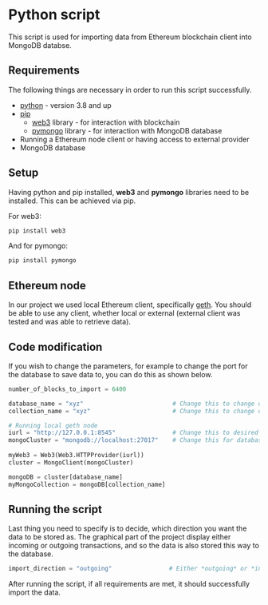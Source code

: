 # Python script

This script is used for importing data from Ethereum blockchain client into MongoDB databse.


## Requirements

The following things are necessary in order to run this script successfully.

- [python](https://www.python.org/downloads/) - version 3.8 and up
- [pip](https://pip.pypa.io/en/stable/)
  - [web3](https://web3py.readthedocs.io/en/stable/quickstart.html) library - for interaction with blockchain
  - [pymongo](https://pypi.org/project/pymongo/) library - for interaction with MongoDB database
- Running a Ethereum node client or having access to external provider  
- MongoDB database

## Setup

Having python and pip installed, **web3** and **pymongo** libraries need to be installed. This can be achieved via pip.

For web3:
```bash
pip install web3
```

And for pymongo:

```bash
pip install pymongo
```

## Ethereum node

In our project we used local Ethereum client, specifically [geth](https://geth.ethereum.org/docs/). You should be able to use any client, whether local or external (external client was tested and was able to retrieve data).


## Code modification

If you wish to change the parameters, for example to change the port for the database to save data to, you can do this as shown below.

```python
number_of_blocks_to_import = 6400

database_name = "xyz"                         # Change this to change database name
collection_name = "xyz"                       # Change this to change desired collection name

# Running local geth node
iurl = "http://127.0.0.1:8545"                # Change this to desired destination of blockchain
mongoCluster = "mongodb://localhost:27017"    # Change this for database change
                    
myWeb3 = Web3(Web3.HTTPProvider(iurl))
cluster = MongoClient(mongoCluster)  

mongoDB = cluster[database_name]                
myMongoCollection = mongoDB[collection_name]   
```


## Running the script

Last thing you need to specify is to decide, which direction you want the data to be stored as. The graphical part of the project display either incoming or outgoing transactions, and so the data is also stored this way to the database.

```python
import_direction = "outgoing"                # Either *outgoing* or *incoming* values
```
After running the script, if all requirements are met, it should successfully import the data.
